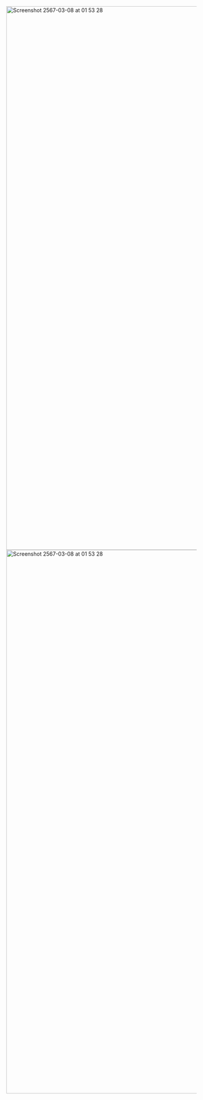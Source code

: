 <img width="1440" alt="Screenshot 2567-03-08 at 01 53 28" src="https://github.com/noodkhan/CRUD-Java-MySQL-SE-Final-Project/assets/92358053/1253060c-134d-4dd9-b167-0f40a530daed">

<img width="1440" alt="Screenshot 2567-03-08 at 01 53 28" src="https://github.com/noodkhan/CRUD-Java-MySQL-SE-Final-Project/assets/92358053/a0599331-526f-4fae-a8ee-22b13f5d3aab">
